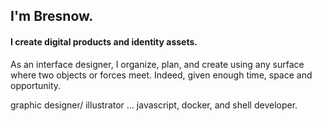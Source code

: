 ## I'm Bresnow.
#### I create digital products and identity assets.

As an interface designer, I organize, plan, and create using any surface where two objects or forces meet. Indeed, given enough time, space and opportunity.

graphic designer/ illustrator ... javascript, docker, and shell developer. 

<!--
**bresnow/bresnow** is a ✨ _special_ ✨ repository because its `README.md` (this file) appears on your GitHub profile.

Here are some ideas to get you started:

- 🔭 I’m currently working on ...
- 🌱 I’m currently learning ...
- 👯 I’m looking to collaborate on ...
- 🤔 I’m looking for help with ...
- 💬 Ask me about ...
- 📫 How to reach me: ...
- 😄 Pronouns: ...
- ⚡ Fun fact: ...
-->
